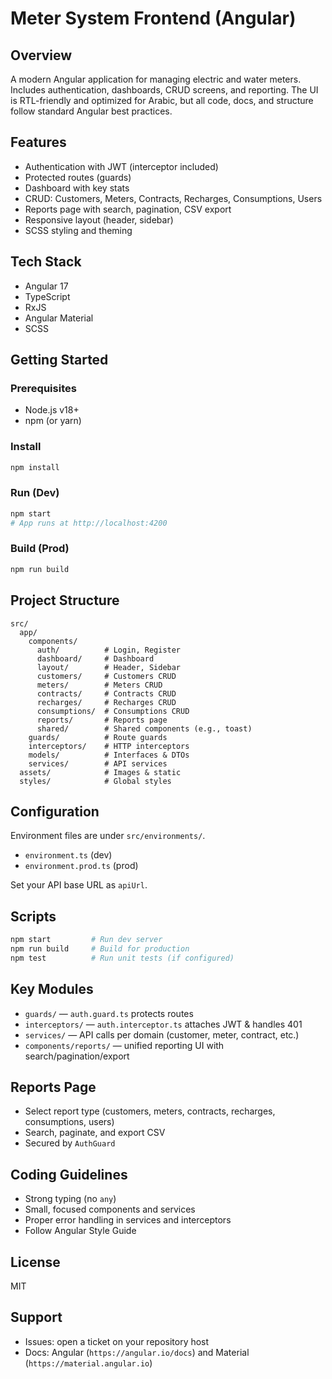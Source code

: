 # Meter System Frontend (Angular)

## Overview
A modern Angular application for managing electric and water meters. Includes authentication, dashboards, CRUD screens, and reporting. The UI is RTL-friendly and optimized for Arabic, but all code, docs, and structure follow standard Angular best practices.

## Features
- Authentication with JWT (interceptor included)
- Protected routes (guards)
- Dashboard with key stats
- CRUD: Customers, Meters, Contracts, Recharges, Consumptions, Users
- Reports page with search, pagination, CSV export
- Responsive layout (header, sidebar)
- SCSS styling and theming

## Tech Stack
- Angular 17
- TypeScript
- RxJS
- Angular Material
- SCSS

## Getting Started
### Prerequisites
- Node.js v18+
- npm (or yarn)

### Install
```bash
npm install
```

### Run (Dev)
```bash
npm start
# App runs at http://localhost:4200
```

### Build (Prod)
```bash
npm run build
```

## Project Structure
```
src/
  app/
    components/
      auth/          # Login, Register
      dashboard/     # Dashboard
      layout/        # Header, Sidebar
      customers/     # Customers CRUD
      meters/        # Meters CRUD
      contracts/     # Contracts CRUD
      recharges/     # Recharges CRUD
      consumptions/  # Consumptions CRUD
      reports/       # Reports page
      shared/        # Shared components (e.g., toast)
    guards/          # Route guards
    interceptors/    # HTTP interceptors
    models/          # Interfaces & DTOs
    services/        # API services
  assets/            # Images & static
  styles/            # Global styles
```

## Configuration
Environment files are under `src/environments/`.
- `environment.ts` (dev)
- `environment.prod.ts` (prod)

Set your API base URL as `apiUrl`.

## Scripts
```bash
npm start         # Run dev server
npm run build     # Build for production
npm test          # Run unit tests (if configured)
```

## Key Modules
- `guards/` — `auth.guard.ts` protects routes
- `interceptors/` — `auth.interceptor.ts` attaches JWT & handles 401
- `services/` — API calls per domain (customer, meter, contract, etc.)
- `components/reports/` — unified reporting UI with search/pagination/export

## Reports Page
- Select report type (customers, meters, contracts, recharges, consumptions, users)
- Search, paginate, and export CSV
- Secured by `AuthGuard`

## Coding Guidelines
- Strong typing (no `any`)
- Small, focused components and services
- Proper error handling in services and interceptors
- Follow Angular Style Guide

## License
MIT

## Support
- Issues: open a ticket on your repository host
- Docs: Angular (`https://angular.io/docs`) and Material (`https://material.angular.io`)





